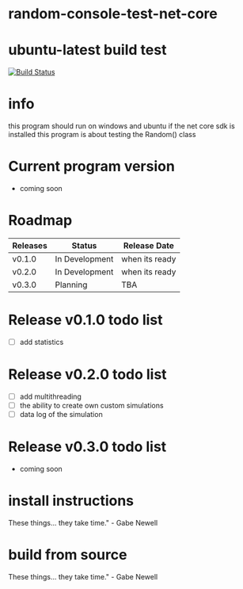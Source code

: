 # random-console-test-net-core
# ubuntu-latest build test
[![Build Status](https://dev.azure.com/matzemail2434545/user3748/_apis/build/status/user3748.random-console-test-net-core?branchName=master)](https://dev.azure.com/matzemail2434545/user3748/_build/latest?definitionId=2&branchName=master)
# info
this program should run on windows and ubuntu if the net core sdk is installed
this program is about testing the Random() class

# Current program version
* coming soon
# Roadmap

Releases | Status | Release Date
------------ | ------------- | -------------
v0.1.0 | In Development | when its ready
v0.2.0 | In Development | when its ready
v0.3.0 | Planning | TBA
# Release v0.1.0 todo list
- [ ] add statistics
# Release v0.2.0 todo list
- [ ] add multithreading
- [ ] the ability to create own custom simulations
- [ ] data log of the simulation
# Release v0.3.0 todo list
* coming soon
# install instructions
These things... they take time." - Gabe Newell
# build from source
These things... they take time." - Gabe Newell